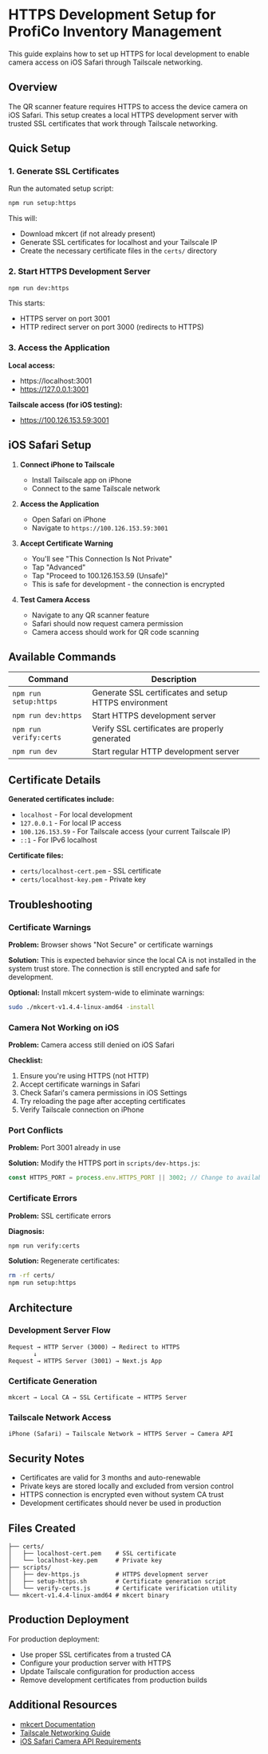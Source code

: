 # HTTPS Development Setup for ProfiCo Inventory Management

This guide explains how to set up HTTPS for local development to enable camera access on iOS Safari through Tailscale networking.

## Overview

The QR scanner feature requires HTTPS to access the device camera on iOS Safari. This setup creates a local HTTPS development server with trusted SSL certificates that work through Tailscale networking.

## Quick Setup

### 1. Generate SSL Certificates

Run the automated setup script:

```bash
npm run setup:https
```

This will:
- Download mkcert (if not already present)
- Generate SSL certificates for localhost and your Tailscale IP
- Create the necessary certificate files in the `certs/` directory

### 2. Start HTTPS Development Server

```bash
npm run dev:https
```

This starts:
- HTTPS server on port 3001
- HTTP redirect server on port 3000 (redirects to HTTPS)

### 3. Access the Application

**Local access:**
- https://localhost:3001
- https://127.0.0.1:3001

**Tailscale access (for iOS testing):**
- https://100.126.153.59:3001

## iOS Safari Setup

1. **Connect iPhone to Tailscale**
   - Install Tailscale app on iPhone
   - Connect to the same Tailscale network

2. **Access the Application**
   - Open Safari on iPhone
   - Navigate to `https://100.126.153.59:3001`

3. **Accept Certificate Warning**
   - You'll see "This Connection Is Not Private"
   - Tap "Advanced"
   - Tap "Proceed to 100.126.153.59 (Unsafe)"
   - This is safe for development - the connection is encrypted

4. **Test Camera Access**
   - Navigate to any QR scanner feature
   - Safari should now request camera permission
   - Camera access should work for QR code scanning

## Available Commands

| Command | Description |
|---------|-------------|
| `npm run setup:https` | Generate SSL certificates and setup HTTPS environment |
| `npm run dev:https` | Start HTTPS development server |
| `npm run verify:certs` | Verify SSL certificates are properly generated |
| `npm run dev` | Start regular HTTP development server |

## Certificate Details

**Generated certificates include:**
- `localhost` - For local development
- `127.0.0.1` - For local IP access
- `100.126.153.59` - For Tailscale access (your current Tailscale IP)
- `::1` - For IPv6 localhost

**Certificate files:**
- `certs/localhost-cert.pem` - SSL certificate
- `certs/localhost-key.pem` - Private key

## Troubleshooting

### Certificate Warnings

**Problem:** Browser shows "Not Secure" or certificate warnings

**Solution:** This is expected behavior since the local CA is not installed in the system trust store. The connection is still encrypted and safe for development.

**Optional:** Install mkcert system-wide to eliminate warnings:
```bash
sudo ./mkcert-v1.4.4-linux-amd64 -install
```

### Camera Not Working on iOS

**Problem:** Camera access still denied on iOS Safari

**Checklist:**
1. Ensure you're using HTTPS (not HTTP)
2. Accept certificate warnings in Safari
3. Check Safari's camera permissions in iOS Settings
4. Try reloading the page after accepting certificates
5. Verify Tailscale connection on iPhone

### Port Conflicts

**Problem:** Port 3001 already in use

**Solution:** Modify the HTTPS port in `scripts/dev-https.js`:
```javascript
const HTTPS_PORT = process.env.HTTPS_PORT || 3002; // Change to available port
```

### Certificate Errors

**Problem:** SSL certificate errors

**Diagnosis:**
```bash
npm run verify:certs
```

**Solution:** Regenerate certificates:
```bash
rm -rf certs/
npm run setup:https
```

## Architecture

### Development Server Flow

```
Request → HTTP Server (3000) → Redirect to HTTPS
       ↓
Request → HTTPS Server (3001) → Next.js App
```

### Certificate Generation

```
mkcert → Local CA → SSL Certificate → HTTPS Server
```

### Tailscale Network Access

```
iPhone (Safari) → Tailscale Network → HTTPS Server → Camera API
```

## Security Notes

- Certificates are valid for 3 months and auto-renewable
- Private keys are stored locally and excluded from version control
- HTTPS connection is encrypted even without system CA trust
- Development certificates should never be used in production

## Files Created

```
├── certs/
│   ├── localhost-cert.pem    # SSL certificate
│   └── localhost-key.pem     # Private key
├── scripts/
│   ├── dev-https.js          # HTTPS development server
│   ├── setup-https.sh        # Certificate generation script
│   └── verify-certs.js       # Certificate verification utility
└── mkcert-v1.4.4-linux-amd64 # mkcert binary
```

## Production Deployment

For production deployment:
- Use proper SSL certificates from a trusted CA
- Configure your production server with HTTPS
- Update Tailscale configuration for production access
- Remove development certificates from production builds

## Additional Resources

- [mkcert Documentation](https://github.com/FiloSottile/mkcert)
- [Tailscale Networking Guide](https://tailscale.com/kb/)
- [iOS Safari Camera API Requirements](https://developer.mozilla.org/en-US/docs/Web/API/MediaDevices/getUserMedia#security)